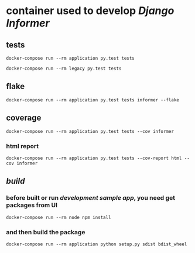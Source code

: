 # container used to develop _Django Informer_

## tests

```
docker-compose run --rm application py.test tests
```

```
docker-compose run --rm legacy py.test tests
```

## flake

```
docker-compose run --rm application py.test tests informer --flake
```

## coverage

```
docker-compose run --rm application py.test tests --cov informer
```

### html report

```
docker-compose run --rm application py.test tests --cov-report html --cov informer
```

## _build_

### before built or run _development sample app_, you need get packages from UI

```
docker-compose run --rm node npm install
```

### and then build the package

```
docker-compose run --rm application python setup.py sdist bdist_wheel
```
